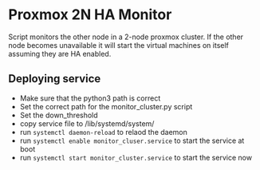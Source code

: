 # Proxmox 2N HA Monitor

Script monitors the other node in a 2-node proxmox cluster.  If the other node becomes unavailable it will start the virtual machines on itself assuming they are HA enabled.

## Deploying service

*  Make sure that the python3 path is correct
*  Set the correct path for the monitor_cluster.py script
*  Set the down_threshold
*  copy service file to /lib/systemd/system/
*  run `systemctl daemon-reload` to relaod the daemon
*  run `systemctl enable monitor_cluser.service` to start the service at boot
*  run `systemctl start monitor_cluster.service` to start the service now